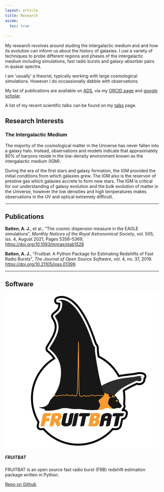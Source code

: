 ```yaml
---
layout: article
title: Research
aside:
  toc: true

---
```


My research revolves around studing the intergalactic medium and and how its evolution can inform us about the history of galaxies. I use a variety of techniques to probe different regions and phases of the intergalactic medium including simulations, fast radio bursts and galaxy-absorber pairs in quasar spectra.

I am 'usually' a theorist, typically working with large cosmological simulations. However I do occassionally dabble with observations.

My list of publications are avaliable on <a href="https://ui.adsabs.harvard.edu/search/q=author%3A%22Batten%2C%20Adam%22%20orcid%3A%220000-0001-7599-6488%22&sort=date%20desc%2C%20bibcode%20desc&p_=0">ADS</a>, via my <a href="https://orcid.org/0000-0001-7599-6488">ORCID page</a> and <a href="https://scholar.google.com/citations?user=aRUJW5UAAAAJ&hl=en">google scholar</a>.

A list of my recent scientific talks can be found on my [talks](/talks) page.

## Research Interests

### The Intergalactic Medium
The majority of the cosmological matter in the Universe has never fallen into a galaxy halo. Instead, observations and models indicate that approximately 80% of baryons reside in the low-density environment known as the intergalactic medium (IGM). 

During the era of the first stars and galaxy formation, the IGM provided the initial conditions from which galaxies grew. The IGM also is the reservoir of prestine gas which galaxies accrete to form new stars. The IGM is critical for our understanding of galaxy evolution and the bulk evolution of matter in the Universe, however the low densities and high temperatures makes observations in the UV and optical extremely difficult.


---
## Publications

**Batten, A. J.**, et al., "The cosmic dispersion measure in the EAGLE simulations", *Monthly Notices of the Royal Astronomical Society*, vol. 505, iss. 4, August 2021, Pages 5356–5369, <a href="https://doi.org/10.1093/mnras/stab1528">https://doi.org/10.1093/mnras/stab1528</a>

**Batten, A. J.**, "Fruitbat: A Python Package for Estimating Redshifts of Fast Radio Bursts", *The Journal of Open Source Software*, vol. 4, no. 37, 2019. 
<a href="https://doi.org/10.21105/joss.01399">https://doi.org/10.21105/joss.01399</a>.

---
## Software
<div class="item">
  <div class="item__image">
    <img class="image image--sm" src="/assets/images/fruitbat_badge1.png"/>
  </div>
  <div class="item__content">
    <div class="item__header">
      <h5>FRUITBAT</h5>
    </div>
    <div class="item__description">
      <p>FRUITBAT is an open source fast radio burst (FRB) redshift estimation package written in Python.</p>
      <a href="https://github.com/abatten/fruitbat">Repo on Github</a>
    </div>
  </div>
</div>


